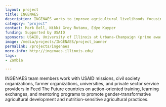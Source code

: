 ```yaml
---
layout: project
title: INGENAES
description: INGENAES works to improve agricultural livelihoods focusing on strengthening extension and advisory services to empower and engage smallholder farmers, male and female.
category: "project"
contact: Mark Bell, Nikki Grey Rutamu, Edye Kuyper
funding: Supported by USAID
sponsors: USAID, University of Illinois at Urbana-Champaign (prime awardee), University of Florida, UC Davis, Cultural Practice, LLC
image: /media/projects/INGENAES/project_banner
permalink: /projects/ingenaes
more-info: http://ingenaes.illinois.edu/
tags:
- Zambia

---
```

INGENAES team members work with USAID missions, civil society organizations, farmer organizations, universities, and private sector service providers in Feed The Future countries on action-oriented training, learning exchanges, and mentoring programs to promote gender-transformative agricultural development and nutrition-sensitive agricultural practices.
